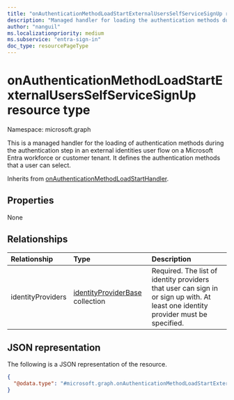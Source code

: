 ```yaml
---
title: "onAuthenticationMethodLoadStartExternalUsersSelfServiceSignUp resource type"
description: "Managed handler for loading the authentication methods during the authentication step in an external identities user flow."
author: "nanguil"
ms.localizationpriority: medium
ms.subservice: "entra-sign-in"
doc_type: resourcePageType
---
```


# onAuthenticationMethodLoadStartExternalUsersSelfServiceSignUp resource type

Namespace: microsoft.graph

This is a managed handler for the loading of authentication methods during the authentication step in an external identities user flow on a Microsoft Entra workforce or customer tenant. It defines the authentication methods that a user can select.

Inherits from [onAuthenticationMethodLoadStartHandler](../resources/onauthenticationmethodloadstarthandler.md).

## Properties
None

## Relationships
|Relationship|Type|Description|
|:---|:---|:---|
|identityProviders|[identityProviderBase](../resources/identityproviderbase.md) collection|Required. The list of identity providers that user can sign in or sign up with. At least one identity provider must be specified.|

## JSON representation
The following is a JSON representation of the resource.
<!-- {
  "blockType": "resource",
  "@odata.type": "microsoft.graph.onAuthenticationMethodLoadStartExternalUsersSelfServiceSignUp"
}
-->
``` json
{
  "@odata.type": "#microsoft.graph.onAuthenticationMethodLoadStartExternalUsersSelfServiceSignUp"
}
```
